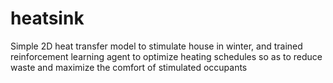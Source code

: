 # heatsink
Simple 2D heat transfer model to stimulate house in winter, and trained reinforcement learning agent to optimize heating schedules so as to reduce waste and maximize the comfort of stimulated occupants
